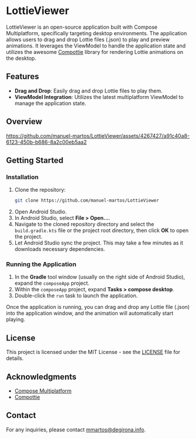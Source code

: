 # LottieViewer

LottieViewer is an open-source application built with Compose Multiplatform, specifically targeting desktop environments. The application allows users to drag and drop Lottie files (.json) to play and preview animations. It leverages the ViewModel to handle the application state and utilizes the awesome [Compottie](https://github.com/alexzhirkevich/compottie) library for rendering Lottie animations on the desktop.

## Features

- **Drag and Drop**: Easily drag and drop Lottie files to play them.
- **ViewModel Integration**: Utilizes the latest multiplatform ViewModel to manage the application state.

## Overview

https://github.com/manuel-martos/LottieViewer/assets/4267427/a91c40a8-6123-450b-b686-8a2c00eb5aa2

## Getting Started

### Installation

1. Clone the repository:
    ```bash
    git clone https://github.com/manuel-martos/LottieViewer
    ```
2. Open Android Studio.
3. In Android Studio, select **File > Open...**.
4. Navigate to the cloned repository directory and select the `build.gradle.kts` file or the project root directory, then click **OK** to open the project.
5. Let Android Studio sync the project. This may take a few minutes as it downloads necessary dependencies.

### Running the Application

1. In the **Gradle** tool window (usually on the right side of Android Studio), expand the `composeApp` project.
2. Within the `composeApp` project, expand **Tasks > compose desktop**.
3. Double-click the `run` task to launch the application.

Once the application is running, you can drag and drop any Lottie file (.json) into the application window, and the animation will automatically start playing.

## License

This project is licensed under the MIT License - see the [LICENSE](LICENSE) file for details.

## Acknowledgments

- [Compose Multiplatform](https://github.com/JetBrains/compose-jb)
- [Compottie](https://github.com/alexzhirkevich/compottie)

## Contact

For any inquiries, please contact [mmartos@degirona.info](mailto:mmartos@degirona.info).
